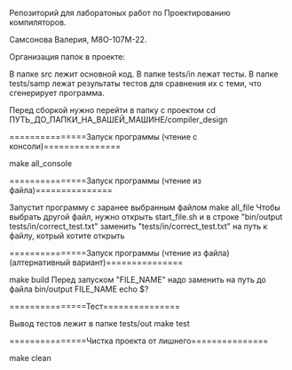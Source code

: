 Репозиторий для лаборатоных работ по Проектированию компиляторов.

Самсонова Валерия, М8О-107М-22.

Организация папок в проекте:

В папке src лежит основной код.
В папке tests/in лежат тесты.
В папке tests/samp лежат результаты тестов для сравнения их с теми, что сгенерирует программа.

Перед сборкой нужно перейти в папку с проектом 
cd ПУТЬ_ДO_ПАПКИ_НА_ВАШЕЙ_МАШИНЕ/compiler_design

===============Запуск программы (чтение с консоли)===============

make all_console

===============Запуск программы (чтение из файла)===============

Запустит программу с заранее выбранным файлом
make all_file
Чтобы выбрать другой файл, нужно открыть start_file.sh и в строке "bin/output tests/in/correct_test.txt" заменить "tests/in/correct_test.txt" на путь к файлу, котрый хотите открыть

===============Запуск программы (чтение из файла) (алтернативный вариант)===============

make build
Перед запуском "FILE_NAME" надо заменить на путь до файла
bin/output FILE_NAME
echo $?

===============Тест===============

Вывод тестов лежит в папке tests/out
make test

===============Чистка проекта от лишнего===============

make clean
